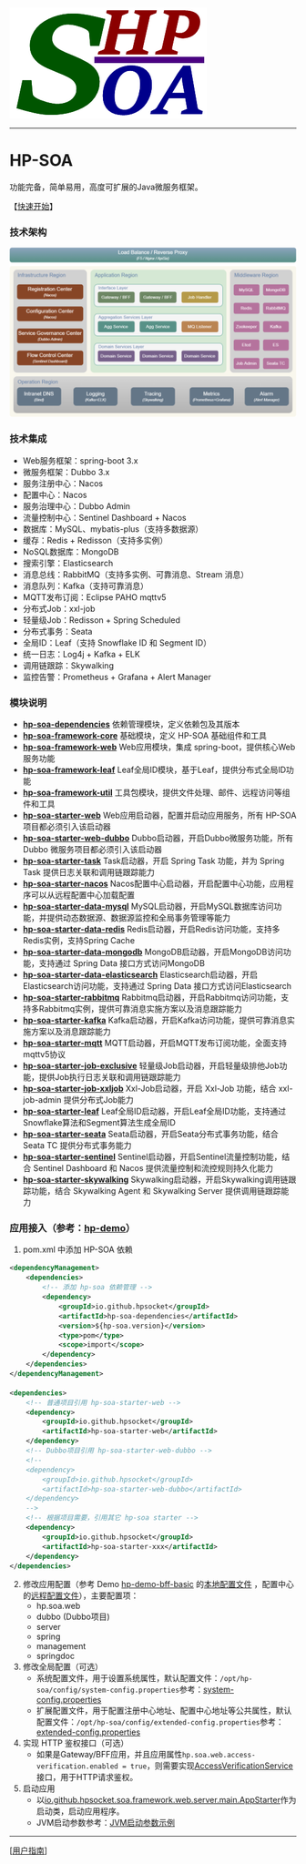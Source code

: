 ![HP-SOA](misc/doc/images/HP-SOA.png "HP-SOA")

---

#  HP-SOA
功能完备，简单易用，高度可扩展的Java微服务框架。

【[快速开始](misc/doc/user_guide.md)】

### 技术架构
![技术架构](misc/doc/images/Technical-Architecture.png)

### 技术集成
- Web服务框架：spring-boot 3.x
- 微服务框架：Dubbo 3.x
- 服务注册中心：Nacos
- 配置中心：Nacos
- 服务治理中心：Dubbo Admin
- 流量控制中心：Sentinel Dashboard + Nacos
- 数据库：MySQL、mybatis-plus（支持多数据源）
- 缓存：Redis + Redisson（支持多实例）
- NoSQL数据库：MongoDB
- 搜索引擎：Elasticsearch
- 消息总线：RabbitMQ（支持多实例、可靠消息、Stream 消息）
- 消息队列：Kafka（支持可靠消息）
- MQTT发布订阅：Eclipse PAHO mqttv5
- 分布式Job：xxl-job
- 轻量级Job：Redisson + Spring Scheduled
- 分布式事务：Seata
- 全局ID：Leaf（支持 Snowflake ID 和 Segment ID）
- 统一日志：Log4j + Kafka + ELK
- 调用链跟踪：Skywalking
- 监控告警：Prometheus + Grafana + Alert Manager

### 模块说明
- **[hp-soa-dependencies](hp-soa-dependencies)** 依赖管理模块，定义依赖包及其版本
- **[hp-soa-framework-core](hp-soa-framework/hp-soa-framework-core)** 基础模块，定义 HP-SOA 基础组件和工具
- **[hp-soa-framework-web](hp-soa-framework/hp-soa-framework-web)** Web应用模块，集成 spring-boot，提供核心Web服务功能
- **[hp-soa-framework-leaf](hp-soa-framework/hp-soa-framework-leaf)** Leaf全局ID模块，基于Leaf，提供分布式全局ID功能
- **[hp-soa-framework-util](hp-soa-framework/hp-soa-framework-util)** 工具包模块，提供文件处理、邮件、远程访问等组件和工具
- **[hp-soa-starter-web](hp-soa-starter/hp-soa-starter-web)** Web应用启动器，配置并启动应用服务，所有 HP-SOA 项目都必须引入该启动器
- **[hp-soa-starter-web-dubbo](hp-soa-starter/hp-soa-starter-web-dubbo)** Dubbo启动器，开启Dubbo微服务功能，所有 Dubbo 微服务项目都必须引入该启动器
- **[hp-soa-starter-task](hp-soa-starter/hp-soa-starter-task)** Task启动器，开启 Spring Task 功能，并为 Spring Task 提供日志关联和调用链跟踪能力
- **[hp-soa-starter-nacos](hp-soa-starter/hp-soa-starter-nacos)** Nacos配置中心启动器，开启配置中心功能，应用程序可以从远程配置中心加载配置
- **[hp-soa-starter-data-mysql](hp-soa-starter/hp-soa-starter-data-mysql)** MySQL启动器，开启MySQL数据库访问功能，并提供动态数据源、数据源监控和全局事务管理等能力
- **[hp-soa-starter-data-redis](hp-soa-starter/hp-soa-starter-data-redis)** Redis启动器，开启Redis访问功能，支持多Redis实例，支持Spring Cache
- **[hp-soa-starter-data-mongodb](hp-soa-starter/hp-soa-starter-data-mongodb)** MongoDB启动器，开启MongoDB访问功能，支持通过 Spring Data 接口方式访问MongoDB
- **[hp-soa-starter-data-elasticsearch](hp-soa-starter/hp-soa-starter-data-elasticsearch)** Elasticsearch启动器，开启Elasticsearch访问功能，支持通过 Spring Data 接口方式访问Elasticsearch
- **[hp-soa-starter-rabbitmq](hp-soa-starter/hp-soa-starter-rabbitmq)** Rabbitmq启动器，开启Rabbitmq访问功能，支持多Rabbitmq实例，提供可靠消息实施方案以及消息跟踪能力
- **[hp-soa-starter-kafka](hp-soa-starter/hp-soa-starter-kafka)** Kafka启动器，开启Kafka访问功能，提供可靠消息实施方案以及消息跟踪能力
- **[hp-soa-starter-mqtt](hp-soa-starter/hp-soa-starter-mqtt)** MQTT启动器，开启MQTT发布订阅功能，全面支持mqttv5协议
- **[hp-soa-starter-job-exclusive](hp-soa-starter/hp-soa-starter-job-exclusive)** 轻量级Job启动器，开启轻量级排他Job功能，提供Job执行日志关联和调用链跟踪能力
- **[hp-soa-starter-job-xxljob](hp-soa-starter/hp-soa-starter-job-xxljob)** Xxl-Job启动器，开启 Xxl-Job 功能，结合 xxl-job-admin 提供分布式Job能力
- **[hp-soa-starter-leaf](hp-soa-starter/hp-soa-starter-leaf)** Leaf全局ID启动器，开启Leaf全局ID功能，支持通过Snowflake算法和Segment算法生成全局ID
- **[hp-soa-starter-seata](hp-soa-starter/hp-soa-starter-seata)** Seata启动器，开启Seata分布式事务功能，结合 Seata TC 提供分布式事务能力
- **[hp-soa-starter-sentinel](hp-soa-starter/hp-soa-starter-sentinel)** Sentinel启动器，开启Sentinel流量控制功能，结合 Sentinel Dashboard 和 Nacos 提供流量控制和流控规则持久化能力
- **[hp-soa-starter-skywalking](hp-soa-starter/hp-soa-starter-skywalking)** Skywalking启动器，开启Skywalking调用链跟踪功能，结合 Skywalking Agent 和 Skywalking Server 提供调用链跟踪能力

### 应用接入（参考：[hp-demo](hp-demo/)）
1. pom.xml 中添加 HP-SOA 依赖
```xml
<dependencyManagement>
    <dependencies>
        <!-- 添加 hp-soa 依赖管理 -->
        <dependency>
            <groupId>io.github.hpsocket</groupId>
            <artifactId>hp-soa-dependencies</artifactId>
            <version>${hp-soa.version}</version>
            <type>pom</type>
            <scope>import</scope>
        </dependency>
    </dependencies>
</dependencyManagement>

<dependencies>
    <!-- 普通项目引用 hp-soa-starter-web -->
    <dependency>
        <groupId>io.github.hpsocket</groupId>
        <artifactId>hp-soa-starter-web</artifactId>
    </dependency>
    <!-- Dubbo项目引用 hp-soa-starter-web-dubbo -->
    <!--
    <dependency>
        <groupId>io.github.hpsocket</groupId>
        <artifactId>hp-soa-starter-web-dubbo</artifactId>
    </dependency>
    -->
    <!-- 根据项目需要，引用其它 hp-soa starter -->
    <dependency>
        <groupId>io.github.hpsocket</groupId>
        <artifactId>hp-soa-starter-xxx</artifactId>
    </dependency>
</dependencies>
```
2. 修改应用配置（参考 Demo [hp-demo-bff-basic](hp-demo/hp-demo-bff-basic) 的[本地配置文件](hp-demo/hp-demo-bff-basic/src/main/resources/bootstrap.yml) ，配置中心的[远程配置文件](misc/nacos/config/namespace-DEV/GLOBAL_GROUP)），主要配置项：
    - hp.soa.web
    - dubbo (Dubbo项目)
    - server
    - spring
    - management
    - springdoc
3. 修改全局配置（可选）
    - 系统配置文件，用于设置系统属性，默认配置文件：`/opt/hp-soa/config/system-config.properties`参考：[system-config.properties](misc/opt/hp-soa/config/system-config.properties)
    - 扩展配置文件，用于配置注册中心地址、配置中心地址等公共属性，默认配置文件：`/opt/hp-soa/config/extended-config.properties`参考：[extended-config.properties](misc/opt/hp-soa/config/extended-config.properties)
4. 实现 HTTP 鉴权接口（可选）
    - 如果是Gateway/BFF应用，并且应用属性`hp.soa.web.access-verification.enabled = true`，则需要实现[AccessVerificationService](hp-soa-framework/hp-soa-framework-web/src/main/java/io/github/hpsocket/soa/framework/web/service/AccessVerificationService.java)接口，用于HTTP请求鉴权。
5. 启动应用
    - 以[io.github.hpsocket.soa.framework.web.server.main.AppStarter](hp-soa-framework/hp-soa-framework-web/src/main/java/io/github/hpsocket/soa/framework/web/server/main/AppStarter.java)作为启动类，启动应用程序。
    - JVM启动参数参考：[JVM启动参数示例](misc/jvm/java-opts.txt)

---

[[用户指南](misc/doc/user_guide.md)]